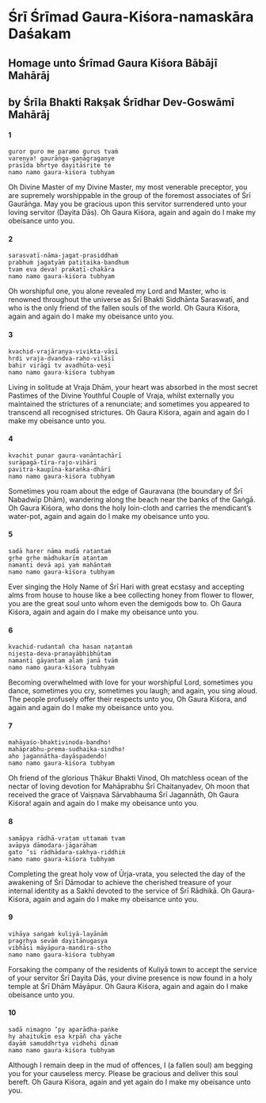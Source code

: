 # Śrī Śrīmad Gaura-Kiśora-namaskāra Daśakam

## Homage unto Śrīmad Gaura Kiśora Bābājī Mahārāj

## by Śrīla Bhakti Rakṣak Śrīdhar Dev-Goswāmī Mahārāj

#### 1

    guror guro me paramo gurus tvaṁ
    vareṇya! gaurāṅga-gaṇāgragaṇye
    prasīda bhṛtye dayitāśrite te
    namo namo gaura-kiśora tubhyam

Oh Divine Master of my Divine Master, my most venerable preceptor, you are supremely worshippable in the group of the foremost associates of Śrī Gaurāṅga. May you be gracious upon this servitor surrendered unto your loving servitor (Dayita Dās). Oh Gaura Kiśora, again and again do I make my obeisance unto you.

#### 2

    sarasvatī-nāma-jagat-prasiddhaṁ
    prabhuṁ jagatyāṁ patitaika-bandhum
    tvam eva deva! prakaṭī-chakāra
    namo namo gaura-kiśora tubhyam

Oh worshipful one, you alone revealed my Lord and Master, who is renowned throughout the universe as Śrī Bhakti Siddhānta Saraswatī, and who is the only friend of the fallen souls of the world. Oh Gaura Kiśora, again and again do I make my obeisance unto you.

#### 3

    kvachid-vrajāraṇya-vivikta-vāsī
    hṛdi vraja-dvandva-raho-vilāsī
    bahir virāgī tv avadhūta-veṣī
    namo namo gaura-kiśora tubhyam

Living in solitude at Vraja Dhām, your heart was absorbed in the most secret Pastimes of the Divine Youthful Couple of Vraja, whilst externally you maintained the strictures of a renunciate; and sometimes you appeared to transcend all recognised strictures. Oh Gaura Kiśora, again and again do I make my obeisance unto you.

#### 4

    kvachit punar gaura-vanāntachārī
    surāpagā-tīra-rajo-vihārī
    pavitra-kaupīna-karaṅka-dhārī
    namo namo gaura-kiśora tubhyam

Sometimes you roam about the edge of Gauravana (the boundary of Śrī Nabadwīp Dhām), wandering along the beach near the banks of the Gaṅgā. Oh Gaura Kiśora, who dons the holy loin-cloth and carries the mendicant’s water-pot, again and again do I make my obeisance unto you.

#### 5

    sadā harer nāma mudā raṭantaṁ
    gṛhe gṛhe mādhukarīm aṭantam
    namanti devā api yaṁ mahāntaṁ
    namo namo gaura-kiśora tubhyam

Ever singing the Holy Name of Śrī Hari with great ecstasy and accepting alms from house to house like a bee collecting honey from flower to flower, you are the great soul unto whom even the demigods bow to. Oh Gaura Kiśora, again and again do I make my obeisance unto you.

#### 6

    kvachid-rudantañ cha hasan naṭantaṁ
    nijeṣṭa-deva-praṇayābhibhūtam
    namanti gāyantam alaṁ janā tvāṁ
    namo namo gaura-kiśora tubhyam

Becoming overwhelmed with love for your worshipful Lord, sometimes you dance, sometimes you cry, sometimes you laugh; and again, you sing aloud. The people profusely offer their respects unto you, Oh Gaura Kiśora, and again and again do I make my obeisance unto you.

#### 7

    mahāyaśo-bhaktivinoda-bandho!
    mahāprabhu-prema-sudhaika-sindho!
    aho jagannātha-dayāspadendo!
    namo namo gaura-kiśora tubhyam

Oh friend of the glorious Ṭhākur Bhakti Vinod, Oh matchless ocean of the nectar of loving devotion for Mahāprabhu Śrī Chaitanyadev, Oh moon that received the grace of Vaiṣṇava Sārvabhauma Śrī Jagannāth, Oh Gaura Kiśora! again and again do I make my obeisance unto you.

#### 8

    samāpya rādhā-vratam uttamaṁ tvam
    avāpya dāmodara-jāgarāham
    gato ’si rādhādara-sakhya-riddhiṁ
    namo namo gaura-kiśora tubhyam

Completing the great holy vow of Ūrja-vrata, you selected the day of the awakening of Śrī Dāmodar to achieve the cherished treasure of your internal identity as a Sakhī devoted to the service of Śrī Rādhikā. Oh Gaura-Kiśora, again and again do I make my obeisance unto you.

#### 9

    vihāya saṅgaṁ kuliyā-layānāṁ
    pragṛhya sevāṁ dayitānugasya
    vibhāsi māyāpura-mandira-stho
    namo namo gaura-kiśora tubhyam

Forsaking the company of the residents of Kuliyā town to accept the service of your servitor Śrī Dayita Dās, your divine presence is now found in a holy temple at Śrī Dhām Māyāpur. Oh Gaura Kiśora, again and again do I make obeisance unto you.

#### 10

    sadā nimagno ’py aparādha-paṅke
    hy ahaitukīm eṣa kṛpāñ cha yāche
    dayāṁ samuddhṛtya vidhehi dīnaṁ
    namo namo gaura-kiśora tubhyam

Although I remain deep in the mud of offences, I (a fallen soul) am begging you for your causeless mercy. Please be gracious and deliver this soul bereft. Oh Gaura Kiśora, again and yet again do I make my obeisance unto you.


